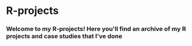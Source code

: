 # R-projects

### Welcome to my R-projects! Here you'll find an archive of my R projects and case studies that I've done
